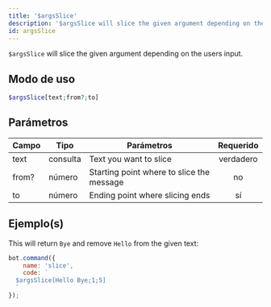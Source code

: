 ```yaml
---
title: '$argsSlice'
description: '$argsSlice will slice the given argument depending on the users input.'
id: argsSlice
---
```


`$argsSlice` will slice the given argument depending on the users input.

## Modo de uso

```php
$argsSlice[text;from?;to] 
```

## Parámetros

| Campo | Tipo     | Parámetros                                | Requerido |
| ----- | -------- | ----------------------------------------- |:---------:|
| text  | consulta | Text you want to slice                    | verdadero |
| from? | número   | Starting point where to slice the message |    no     |
| to    | número   | Ending point where slicing ends           |    sí     |

## Ejemplo(s)

This will return `Bye` and remove `Hello` from the given text:

```javascript
bot.command({
    name: 'slice',
    code: `
  $argsSlice[Hello Bye;1;5]
  `
});
```
